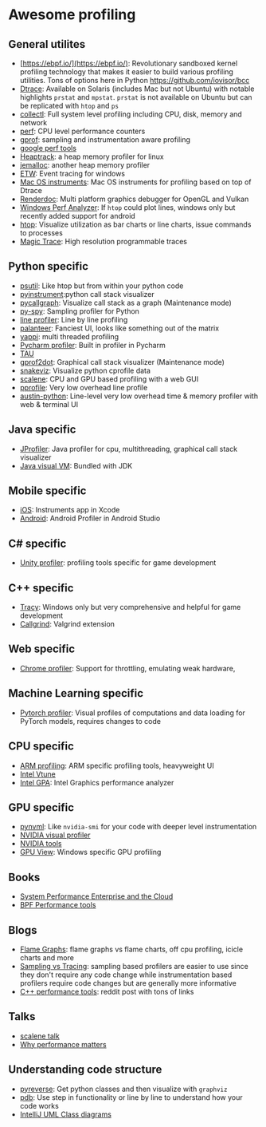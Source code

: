 # Awesome profiling

## General utilites
* [https://ebpf.io/](https://ebpf.io/): Revolutionary sandboxed kernel profiling technology that makes it easier to build various profiling utilities. Tons of options here in Python https://github.com/iovisor/bcc
* [Dtrace](https://www.oracle.com/solaris/technologies/dtrace-tutorial.html): Available on Solaris (includes Mac but not Ubuntu) with notable highlights `prstat` and `mpstat`. `prstat` is not available on Ubuntu but can be replicated with `htop` and `ps`
* [collectl](http://collectl.sourceforge.net/Tutorial.html): Full system level profiling including CPU, disk, memory and network
* [perf](https://perf.wiki.kernel.org/index.php/Main_Page): CPU level performance counters
* [gprof](https://sourceware.org/binutils/docs/gprof/): sampling and instrumentation aware profiling
* [google perf tools](https://github.com/gperftools/gperftools)
* [Heaptrack](https://github.com/KDE/heaptrack): a heap memory profiler for linux
* [jemalloc](https://github.com/jemalloc/jemalloc): another heap memory profiler
* [ETW](https://docs.microsoft.com/en-us/windows-hardware/drivers/devtest/event-tracing-for-windows--etw-): Event tracing for windows
* [Mac OS instruments](https://knowledge.broadcom.com/external/article/180011/how-to-use-macintosh-xcodes-instruments.html): Mac OS instruments for profiling based on top of Dtrace
* [Renderdoc](https://github.com/baldurk/renderdoc): Multi platform graphics debugger for OpenGL and Vulkan
* [Windows Perf Analyzer](https://docs.microsoft.com/en-us/windows-hardware/test/wpt/windows-performance-analyzer): If `htop` could plot lines, windows only but recently added support for android
* [htop](https://htop.dev/): Visualize utilization as bar charts or line charts, issue commands to processes
* [Magic Trace](https://github.com/janestreet/magic-trace): High resolution programmable traces

## Python specific
* [psutil](https://github.com/giampaolo/psutil): Like htop but from within your python code
* [pyinstrument](https://github.com/joerick/pyinstrument):python call stack visualizer
* [pycallgraph](https://github.com/gak/pycallgraph): Visualize call stack as a graph (Maintenance mode)
* [py-spy](https://github.com/benfred/py-spy): Sampling profiler for Python
* [line profiler](https://github.com/pyutils/line_profiler): Line by line profiling
* [palanteer](https://github.com/dfeneyrou/palanteer): Fanciest UI, looks like something out of the matrix
* [yappi](https://github.com/sumerc/yappi/): multi threaded profiling
* [Pycharm profiler](https://www.jetbrains.com/help/pycharm/profiler.html): Built in profiler in Pycharm
* [TAU](https://www.cs.uoregon.edu/research/tau/home.php)
* [gprof2dot](https://github.com/jrfonseca/gprof2dot): Graphical call stack visualizer (Maintenance mode)
* [snakeviz](https://jiffyclub.github.io/snakeviz/): Visualize python cprofile data
* [scalene](https://github.com/plasma-umass/scalene): CPU and GPU based profiling with a web GUI
* [pprofile](https://github.com/vpelletier/pprofile): Very low overhead line profile
* [austin-python](https://github.com/P403n1x87/austin-python): Line-level very low overhead time & memory profiler with web & terminal UI

## Java specific
* [JProfiler](https://www.ej-technologies.com/products/jprofiler/overview.html): Java profiler for cpu, multithreading, graphical call stack visualizer
* [Java visual VM](https://visualvm.github.io/download.html): Bundled with JDK

## Mobile specific
* [iOS](https://developer.apple.com/library/archive/documentation/ToolsLanguages/Conceptual/Xcode_Overview/MeasuringPerformance.html): Instruments app in Xcode
* [Android](https://developer.android.com/studio/profile/android-profiler): Android Profiler in Android Studio

## C# specific
* [Unity profiler](https://docs.unity3d.com/Manual/Profiler.html): profiling tools specific for game development

## C++ specific
* [Tracy](https://github.com/wolfpld/tracy): Windows only but very comprehensive and helpful for game development
* [Callgrind](https://valgrind.org/docs/manual/cl-manual.html): Valgrind extension

## Web specific
* [Chrome profiler](https://developer.chrome.com/docs/devtools/evaluate-performance/): Support for throttling, emulating weak hardware,

## Machine Learning specific
* [Pytorch profiler](https://pytorch.org/blog/introducing-pytorch-profiler-the-new-and-improved-performance-tool/): Visual profiles of computations and data loading for PyTorch models, requires changes to code

## CPU specific
* [ARM profiling](https://developer.arm.com/tools-and-software/server-and-hpc/debug-and-profile/arm-forge/arm-map/python-profiling): ARM specific profiling tools, heavyweight UI
* [Intel Vtune](https://www.intel.com/content/www/us/en/develop/documentation/vtune-help/top/analyze-performance/code-profiling-scenarios/python-code-analysis.html)
* [Intel GPA](https://www.intel.com/content/www/us/en/developer/tools/graphics-performance-analyzers/overview.html): Intel Graphics performance analyzer

## GPU specific
* [pynvml](https://github.com/gpuopenanalytics/pynvml): Like `nvidia-smi` for your code with deeper level instrumentation
* [NVIDIA visual profiler](https://developer.nvidia.com/nvidia-visual-profiler)
* [NVIDIA tools](https://developer.nvidia.com/tools-overview)
* [GPU View](https://docs.microsoft.com/en-us/windows-hardware/drivers/display/using-gpuview#:~:text=GPUView%20(GPUView.exe)%20is,processing%20on%20the%20video%20hardware.): Windows specific GPU profiling

## Books
* [System Performance Enterprise and the Cloud](https://www.amazon.com/Systems-Performance-Enterprise-Brendan-Gregg/dp/0133390098)
* [BPF Performance tools](https://www.amazon.com/Performance-Tools-Addison-Wesley-Professional-Computing/dp/0136554822)

## Blogs
* [Flame Graphs](https://www.brendangregg.com/flamegraphs.html): flame graphs vs flame charts, off cpu profiling, icicle charts and more
* [Sampling vs Tracing](https://danluu.com/perf-tracing/): sampling based profilers are easier to use since they don't require any code change while instrumentation based profilers require code changes but are generally more informative
* [C++ performance tools](https://www.reddit.com/r/cpp/comments/7kurp6/comment/drhpyfh/?utm_source=share&utm_medium=web2x&context=3): reddit post with tons of links

## Talks
* [scalene talk](https://www.youtube.com/watch?v=5iEf-_7mM1k)
* [Why performance matters](https://www.youtube.com/watch?v=r-TLSBdHe1A&)

## Understanding code structure
* [pyreverse](https://www.redshiftzero.com/pyreverse-uml/): Get python classes and then visualize with `graphviz`
* [pdb](https://stackoverflow.com/questions/4929251/how-to-step-through-python-code-to-help-debug-issues): Use step in functionality or line by line to understand how your code works
* [IntelliJ UML Class diagrams](https://www.jetbrains.com/help/idea/class-diagram.html)
